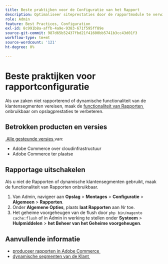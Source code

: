 ```yaml
---
title: Beste praktijken voor de Configuratie van het Rapport
description: Optimaliseer siteprestaties door de rapportmodule te verwijderen als u deze niet gebruikt.
role: Admin
feature: Best Practices, Configuration
exl-id: 8c991b8a-affb-4a9e-9383-671f595ff89e
source-git-commit: 987d65b52437fbd21f41600bb5741b3cc43d01f3
workflow-type: tm+mt
source-wordcount: '121'
ht-degree: 0%

---
```


# Beste praktijken voor rapportconfiguratie

Als uw zaken niet rapporterend of dynamische functionaliteit van de klantensegmenten vereisen, maak de [&#x200B; functionaliteit van Rapporten &#x200B;](https://experienceleague.adobe.com/nl/docs/commerce-admin/config/general/reports) onbruikbaar om opslagprestaties te verbeteren.

## Betrokken producten en versies

[&#x200B; Alle gesteunde versies &#x200B;](../../../release/versions.md) van:

- Adobe Commerce over cloudinfrastructuur
- Adobe Commerce ter plaatse

## Rapportage uitschakelen

Als u niet de Rapporten of dynamische klantensegmenten gebruikt, maak de functionaliteit van Rapporten onbruikbaar.

1. Van Admin, navigeer aan **Opslag** > **Montages** > **Configuratie** > **Algemeen** > **Rapporten**.
1. Onder **Algemene Opties**, plaats **laat Rapporten** aan *Nr* toe.
1. Het geheime voorgeheugen van de flush door `php bin/magento cache:flush` of in Admin in werking te stellen onder **Systeem** > **Hulpmiddelen** > **het Beheer van het Geheime voorgeheugen**.

## Aanvullende informatie

- [&#x200B; produceer rapporten in Adobe Commerce &#x200B;](https://experienceleague.adobe.com/nl/docs/commerce-admin/start/reporting/reports-menu)
- [&#x200B; dynamische segmenten van de Klant &#x200B;](https://experienceleague.adobe.com/nl/docs/commerce-admin/customers/segments/customer-segments)
